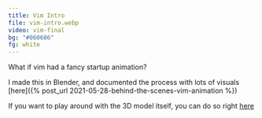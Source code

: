 ```yaml
---
title: Vim Intro
file: vim-intro.webp
video: vim-final
bg: "#060606" 
fg: white
---
```


What if vim had a fancy startup animation?

I made this in Blender, and documented the process with lots of visuals [here]({% post_url 2021-05-28-behind-the-scenes-vim-animation %})

If you want to play around with the 3D model itself, you can do so right [here](/models/vim)
